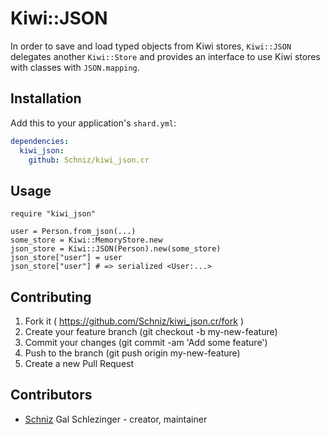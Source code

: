 # Kiwi::JSON

In order to save and load typed objects from Kiwi stores,
`Kiwi::JSON` delegates another `Kiwi::Store` and provides an interface to use Kiwi stores with classes with `JSON.mapping`.

## Installation

Add this to your application's `shard.yml`:

```yaml
dependencies:
  kiwi_json:
    github: Schniz/kiwi_json.cr
```

## Usage

```crystal
require "kiwi_json"

user = Person.from_json(...)
some_store = Kiwi::MemoryStore.new
json_store = Kiwi::JSON(Person).new(some_store)
json_store["user"] = user
json_store["user"] # => serialized <User:...>
```

## Contributing

1. Fork it ( https://github.com/Schniz/kiwi_json.cr/fork )
2. Create your feature branch (git checkout -b my-new-feature)
3. Commit your changes (git commit -am 'Add some feature')
4. Push to the branch (git push origin my-new-feature)
5. Create a new Pull Request

## Contributors

- [Schniz](https://github.com/Schniz) Gal Schlezinger - creator, maintainer

